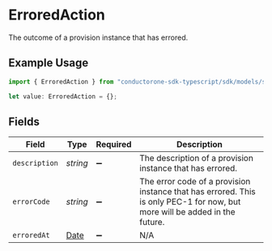 # ErroredAction

The outcome of a provision instance that has errored.

## Example Usage

```typescript
import { ErroredAction } from "conductorone-sdk-typescript/sdk/models/shared";

let value: ErroredAction = {};
```

## Fields

| Field                                                                                                                      | Type                                                                                                                       | Required                                                                                                                   | Description                                                                                                                |
| -------------------------------------------------------------------------------------------------------------------------- | -------------------------------------------------------------------------------------------------------------------------- | -------------------------------------------------------------------------------------------------------------------------- | -------------------------------------------------------------------------------------------------------------------------- |
| `description`                                                                                                              | *string*                                                                                                                   | :heavy_minus_sign:                                                                                                         | The description of a provision instance that has errored.                                                                  |
| `errorCode`                                                                                                                | *string*                                                                                                                   | :heavy_minus_sign:                                                                                                         | The error code of a provision instance that has errored. This is only PEC-1 for now, but more will be added in the future. |
| `erroredAt`                                                                                                                | [Date](https://developer.mozilla.org/en-US/docs/Web/JavaScript/Reference/Global_Objects/Date)                              | :heavy_minus_sign:                                                                                                         | N/A                                                                                                                        |